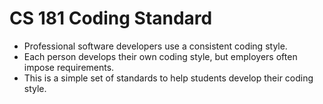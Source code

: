 # CS 181 Coding Standard
- Professional software developers use a consistent coding style.
- Each person develops their own coding style, but employers often impose requirements.
- This is a simple set of standards to help students develop their coding style.
